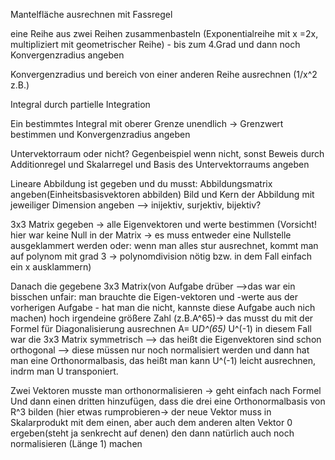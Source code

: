 Mantelfläche ausrechnen mit Fassregel

eine Reihe aus zwei Reihen zusammenbasteln (Exponentialreihe mit x =2x, multipliziert mit geometrischer Reihe) - bis zum 4.Grad und dann noch Konvergenzradius angeben

Konvergenzradius und bereich von einer anderen Reihe ausrechnen (1/x^2 z.B.)

Integral durch partielle Integration

Ein bestimmtes Integral mit oberer Grenze unendlich -> Grenzwert bestimmen und Konvergenzradius angeben

Untervektorraum oder nicht?
Gegenbeispiel wenn nicht, sonst Beweis durch Additionregel und Skalarregel und Basis des Untervektorraums angeben

Lineare Abbildung ist gegeben und du musst: Abbildungsmatrix angeben(Einheitsbasisvektoren abbilden)
Bild und Kern der Abbildung mit jeweiliger Dimension angeben
\--> inijektiv, surjektiv, bijektiv?

3x3 Matrix gegeben -> alle Eigenvektoren und werte bestimmen (Vorsicht! hier war keine Null in der Matrix -> es muss entweder eine Nullstelle ausgeklammert werden oder: wenn man alles stur ausrechnet, kommt man auf polynom mit grad 3 -> polynomdivision nötig bzw. in dem Fall einfach ein x ausklammern)

Danach die gegebene 3x3 Matrix(von Aufgabe drüber -->das war ein bisschen unfair: man brauchte die Eigen-vektoren und -werte aus der vorherigen Aufgabe - hat man die nicht, kannste diese Aufgabe auch nich machen) hoch irgendeine größere Zahl (z.B.A^65)-> das musst du mit der Formel für Diagonalisierung ausrechnen A= U*D^(65)* U^(-1) in diesem Fall war die 3x3 Matrix symmetrisch --> das heißt die Eigenvektoren sind schon orthogonal --> diese müssen nur noch normalisiert werden und dann hat man eine Orthonormalbasis, das heißt man kann U^(-1) leicht ausrechnen, indrm man U transponiert.

Zwei Vektoren musste man orthonormalisieren -> geht einfach nach Formel
Und dann einen dritten hinzufügen, dass die drei eine Orthonormalbasis von R^3 bilden (hier etwas rumprobieren-> der neue Vektor muss in Skalarprodukt mit dem einen, aber auch dem anderen alten Vektor 0 ergeben(steht ja senkrecht auf denen)
den dann natürlich auch noch normalisieren (Länge 1) machen